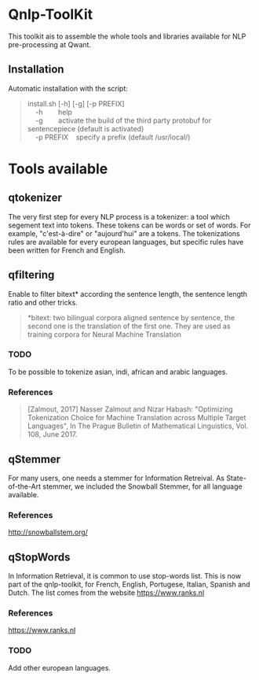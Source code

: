 # Qnlp-ToolKit

This toolkit ais to assemble the whole tools and libraries available for NLP pre-processing at Qwant.

## Installation
Automatic installation with the script: 
> install.sh [-h] [-g] [-p PREFIX] <br>
>&nbsp;&nbsp;&nbsp;&nbsp;-h&nbsp;&nbsp;&nbsp;&nbsp;&nbsp;&nbsp;&nbsp;&nbsp;help <br>
>&nbsp;&nbsp;&nbsp;&nbsp;-g&nbsp;&nbsp;&nbsp;&nbsp;&nbsp;&nbsp;&nbsp;&nbsp;activate the build of the third party protobuf for sentencepiece (default is activated) <br>
>&nbsp;&nbsp;&nbsp;&nbsp;-p PREFIX&nbsp;&nbsp;&nbsp;&nbsp;specify a prefix (default /usr/local/) <br>



# Tools available
## qtokenizer
The very first step for every NLP process is a tokenizer: a tool which segement text into tokens. These tokens  can be words or set of words. For example, "c'est-à-dire" or "aujourd'hui" are a tokens. The tokenizations rules are available for every european languages, but specific rules have been written for French and English.
## qfiltering
Enable to filter bitext* according the sentence length, the sentence length ratio and other tricks.
> *bitext: two bilingual corpora aligned sentence by sentence, the second one is the translation of the first one. They are used as training corpora for Neural Machine Translation
### TODO
To be possible to tokenize asian, indi, african and arabic languages.

### References
> [Zalmout, 2017]	Nasser Zalmout and Nizar Habash: "Optimizing Tokenization Choice for Machine Translation across Multiple Target Languages", In The Prague Bulletin of Mathematical Linguistics, Vol. 108, June 2017.
>
## qStemmer
For many users, one needs a stemmer for Information Retreival. As State-of-the-Art stemmer, we included the Snowball Stemmer, for all language available.
### References
http://snowballstem.org/

## qStopWords
In Information Retrieval, it is common to use stop-words list. This is now part of the qnlp-toolkit, for French, English, Portugese, Italian, Spanish and Dutch. The list comes from the website https://www.ranks.nl

### References
https://www.ranks.nl
### TODO
Add other european languages.

